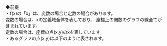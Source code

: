 ◆前提
<br>
・f(x)の「x」は、変数の場合と定数の場合があります。
<br>
変数の場合は、xの定義域全体を表しており、
座標上の関数のグラフの線全てが含まれています。
<br>
定数の場合は、座標の点(x,y)のxを表しています。
<br>
・あるグラフの点(x,y)は以下のように表されます。


